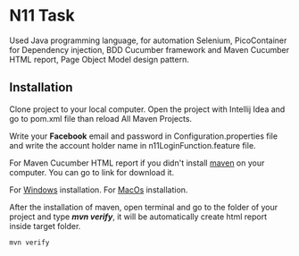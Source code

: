 # N11 Task

Used Java programming language, for automation Selenium, PicoContainer for Dependency injection, BDD Cucumber framework and Maven Cucumber HTML report, Page Object Model design pattern.

## Installation

Clone project to your local computer. Open the project with Intellij Idea and go to pom.xml file than reload All Maven Projects.

Write your **Facebook** email and password in Configuration.properties file and write the account holder name in n11LoginFunction.feature file. 

For Maven Cucumber HTML report if you didn't install [maven](https://maven.apache.org/install.html) on your computer. You can go to link for download it.

For [Windows](https://www.youtube.com/watch?v=km3tLti4TCM&ab_channel=AmitThinks) installation.
For [MacOs](https://www.youtube.com/watch?v=j0OnSAP-KtU&ab_channel=ProgrammingKnowledge) installation.

After the installation of maven, open terminal and go to the folder of your project and type ***mvn verify***, it will be automatically create html report inside target folder.

```bash
mvn verify
```


